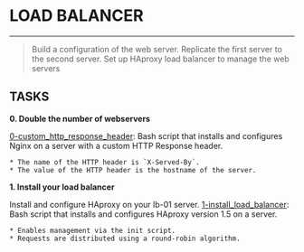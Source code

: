 # LOAD BALANCER

---

> Build a configuration of the web server. Replicate the first server to the second server. Set up HAproxy load balancer to manage the web servers

## TASKS

**0. Double the number of webservers**

[0-custom_http_response_header](./0-custom_http_response-header): Bash script that installs and configures Nginx on a server with a custom HTTP Response header.

    * The name of the HTTP header is `X-Served-By`.
    * The value of the HTTP header is the hostname of the server.

**1. Install your load balancer**

Install and configure HAproxy on your lb-01 server.
[1-install_load_balancer](./1-install_load_balancer): Bash script that installs and configures HAproxy version 1.5 on a server.

    * Enables management via the init script.
    * Requests are distributed using a round-robin algorithm.
